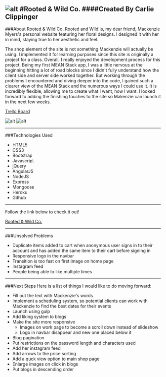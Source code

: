 ![alt](http://i.imgur.com/fAJAK7e.jpg)
#Rooted & Wild Co.
####Created By Carlie Clippinger
--------
###About Rooted & Wild Co.
Rooted and Wild is, my dear friend, Mackenzie Myers's personal website featuring her floral designs. I designed it with her in mind, staying true to her aesthetic and feel. 

The shop element of the site is not something Mackenzie will actually be using. I implemented it for learning purposes since this site is originally a project for a class. Overall, I really enjoyed the development process for this project. Being my first MEAN Stack app, I was a little nervous at the beginning hitting a lot of road blocks since I didn't fully understand how the client side and server side worked together. But working through the problems I encountered and diving deeper into the code, I gained such a clearer view of the MEAN Stack and the numerous ways I could use it. It is incredibly flexible, allowing me to create what I want, how I want. I looked forward to adding the finishing touches to the site so Makenzie can launch it in the next few weeks.  

[Trello Board](https://trello.com/b/9HaE286r/rooted-and-wild)

![alt](http://i.imgur.com/lEsxzvM.jpg)
![alt](http://i.imgur.com/CBFCZed.png)

--------
###Technologies Used

* HTML5
* CSS3
* Bootstrap
* Javascript
* jQuery
* AngularJS
* NodeJS
* Express
* Mongoose
* Heroku
* Github

--------
<!-- ###Installation Instructions -->
Follow the link below to check it out!

[Rooted & Wild Co.](https://rooted-and-wild.herokuapp.com/#!/home/index)

--------
###Unsolved Problems
* Duplicate items added to cart when anonymous user signs in to their account and has added the same item to their cart before signing in
* Responsive logo in the navbar 
* Transition is too fast on first image on home page
* Instagram feed
* People being able to like multiple times

--------
###Next Steps
Here is a list of things I would like to do moving forward:
* Fill out the text with Mackenzie's words
* Implement a scheduling system, so potential clients can work with Mackenzie to find the best dates for their events
* Launch using gulp
* Add liking system to blogs
* Make the site more responsive
    * Images on work page to become a scroll down instead of slideshow
    * Logo in navbar disappear and new one placed below it
* Blog pagination
* Put restrictions on the password length and characters used
* Add her instagram feed
* Add arrows to the price sorting
* Add a quck view option to main shop page
* Enlarge images on click in blogs
* Put blogs in descending order

